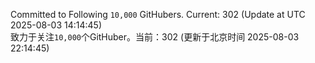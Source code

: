 Committed to Following `10,000` GitHubers. Current: <!-- FOLLOWING_COUNT -->302<!-- FOLLOWING_COUNT --> (Update at UTC <!-- LAST_UPDATED -->2025-08-03 14:14:45<!-- LAST_UPDATED -->)<br>
致力于关注`10,000`个GitHuber。当前：<!-- FOLLOWING_COUNT -->302<!-- FOLLOWING_COUNT --> (更新于北京时间 <!-- LAST_UPDATED_CST -->2025-08-03 22:14:45<!-- LAST_UPDATED_CST -->)
